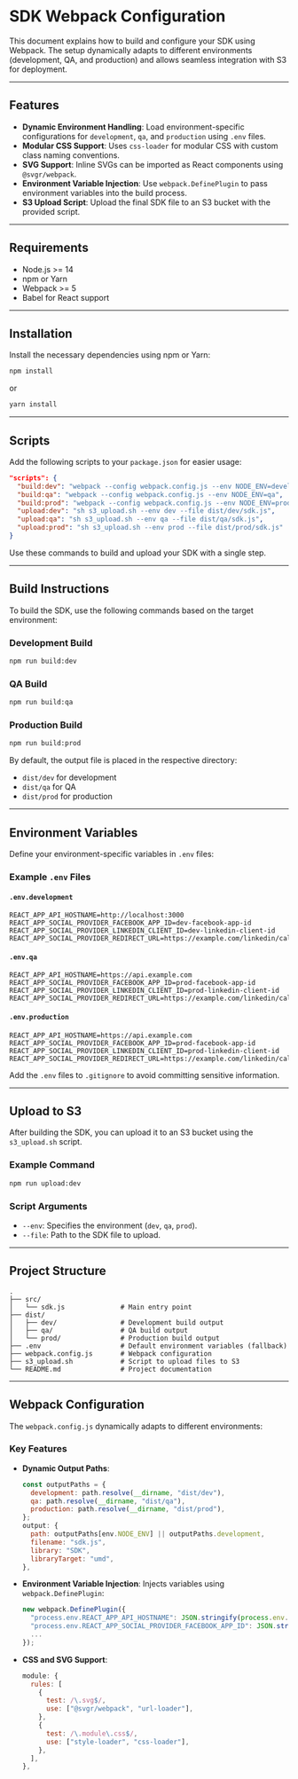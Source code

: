 # SDK Webpack Configuration

This document explains how to build and configure your SDK using Webpack. The setup dynamically adapts to different environments (development, QA, and production) and allows seamless integration with S3 for deployment.

---

## Features

- **Dynamic Environment Handling**: Load environment-specific configurations for `development`, `qa`, and `production` using `.env` files.
- **Modular CSS Support**: Uses `css-loader` for modular CSS with custom class naming conventions.
- **SVG Support**: Inline SVGs can be imported as React components using `@svgr/webpack`.
- **Environment Variable Injection**: Use `webpack.DefinePlugin` to pass environment variables into the build process.
- **S3 Upload Script**: Upload the final SDK file to an S3 bucket with the provided script.

---

## Requirements

- Node.js >= 14
- npm or Yarn
- Webpack >= 5
- Babel for React support

---

## Installation

Install the necessary dependencies using npm or Yarn:

```bash
npm install
```

or

```bash
yarn install
```

---

## Scripts

Add the following scripts to your `package.json` for easier usage:

```json
"scripts": {
  "build:dev": "webpack --config webpack.config.js --env NODE_ENV=development",
  "build:qa": "webpack --config webpack.config.js --env NODE_ENV=qa",
  "build:prod": "webpack --config webpack.config.js --env NODE_ENV=production",
  "upload:dev": "sh s3_upload.sh --env dev --file dist/dev/sdk.js",
  "upload:qa": "sh s3_upload.sh --env qa --file dist/qa/sdk.js",
  "upload:prod": "sh s3_upload.sh --env prod --file dist/prod/sdk.js"
}
```

Use these commands to build and upload your SDK with a single step.

---

## Build Instructions

To build the SDK, use the following commands based on the target environment:

### Development Build

```bash
npm run build:dev
```

### QA Build

```bash
npm run build:qa
```

### Production Build

```bash
npm run build:prod
```

By default, the output file is placed in the respective directory:

- `dist/dev` for development
- `dist/qa` for QA
- `dist/prod` for production

---

## Environment Variables

Define your environment-specific variables in `.env` files:

### Example `.env` Files

#### `.env.development`

```plaintext
REACT_APP_API_HOSTNAME=http://localhost:3000
REACT_APP_SOCIAL_PROVIDER_FACEBOOK_APP_ID=dev-facebook-app-id
REACT_APP_SOCIAL_PROVIDER_LINKEDIN_CLIENT_ID=dev-linkedin-client-id
REACT_APP_SOCIAL_PROVIDER_REDIRECT_URL=https://example.com/linkedin/callback
```

#### `.env.qa`

```plaintext
REACT_APP_API_HOSTNAME=https://api.example.com
REACT_APP_SOCIAL_PROVIDER_FACEBOOK_APP_ID=prod-facebook-app-id
REACT_APP_SOCIAL_PROVIDER_LINKEDIN_CLIENT_ID=prod-linkedin-client-id
REACT_APP_SOCIAL_PROVIDER_REDIRECT_URL=https://example.com/linkedin/callback
```

#### `.env.production`

```plaintext
REACT_APP_API_HOSTNAME=https://api.example.com
REACT_APP_SOCIAL_PROVIDER_FACEBOOK_APP_ID=prod-facebook-app-id
REACT_APP_SOCIAL_PROVIDER_LINKEDIN_CLIENT_ID=prod-linkedin-client-id
REACT_APP_SOCIAL_PROVIDER_REDIRECT_URL=https://example.com/linkedin/callback
```

Add the `.env` files to `.gitignore` to avoid committing sensitive information.

---

## Upload to S3

After building the SDK, you can upload it to an S3 bucket using the `s3_upload.sh` script.

### Example Command

```bash
npm run upload:dev
```

### Script Arguments

- `--env`: Specifies the environment (`dev`, `qa`, `prod`).
- `--file`: Path to the SDK file to upload.

---

## Project Structure

```plaintext
.
├── src/
│   └── sdk.js              # Main entry point
├── dist/
│   ├── dev/                # Development build output
│   ├── qa/                 # QA build output
│   └── prod/               # Production build output
├── .env                    # Default environment variables (fallback)
├── webpack.config.js       # Webpack configuration
├── s3_upload.sh            # Script to upload files to S3
└── README.md               # Project documentation
```

---

## Webpack Configuration

The `webpack.config.js` dynamically adapts to different environments:

### Key Features

- **Dynamic Output Paths**:

  ```javascript
  const outputPaths = {
    development: path.resolve(__dirname, "dist/dev"),
    qa: path.resolve(__dirname, "dist/qa"),
    production: path.resolve(__dirname, "dist/prod"),
  };
  output: {
    path: outputPaths[env.NODE_ENV] || outputPaths.development,
    filename: "sdk.js",
    library: "SDK",
    libraryTarget: "umd",
  },
  ```

- **Environment Variable Injection**:
  Injects variables using `webpack.DefinePlugin`:

  ```javascript
  new webpack.DefinePlugin({
    "process.env.REACT_APP_API_HOSTNAME": JSON.stringify(process.env.REACT_APP_API_HOSTNAME),
    "process.env.REACT_APP_SOCIAL_PROVIDER_FACEBOOK_APP_ID": JSON.stringify(process.env.REACT_APP_SOCIAL_PROVIDER_FACEBOOK_APP_ID),
    ...
  });
  ```

- **CSS and SVG Support**:
  ```javascript
  module: {
    rules: [
      {
        test: /\.svg$/,
        use: ["@svgr/webpack", "url-loader"],
      },
      {
        test: /\.module\.css$/,
        use: ["style-loader", "css-loader"],
      },
    ],
  },
  ```
